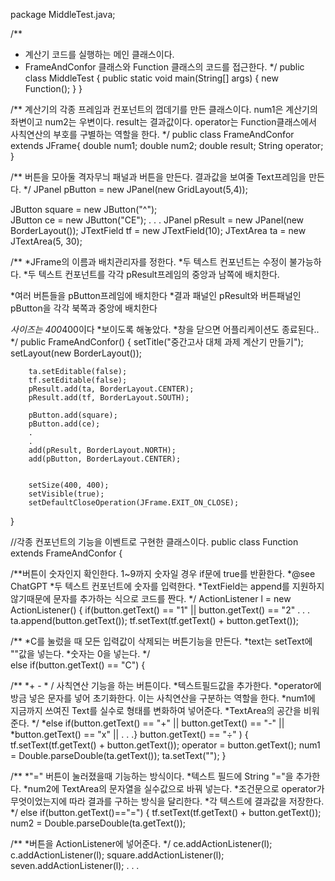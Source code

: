 package MiddleTest.java;

/**
* 계산기 코드를 실행하는 메인 클래스이다.
* FrameAndConfor 클래스와 Function 클래스의 코드를 접근한다.
*/
public class MiddleTest {
	public static void main(String[] args) {
		new Function();
	}
}

/**
계산기의 각종 프레임과 컨포넌트의 껍데기를 만든 클래스이다.
num1은 계산기의 좌변이고 num2는 우변이다.
result는 결과값이다.
operator는 Function클래스에서 사칙연산의 부호를 구별하는 역할을 한다.
*/
public class FrameAndConfor extends JFrame{
	double num1;
	double num2;
	double result;
	String operator;
}

/**
버튼을 모아둘 격자무늬 패널과 버튼을 만든다.
결과값을 보여줄 Text프레임을 만든다.
*/
JPanel pButton = new JPanel(new GridLayout(5,4));

   JButton square =  new JButton("^");  
   JButton ce =  new JButton("CE"); 
   .
   .
   .
   JPanel pResult = new JPanel(new BorderLayout());
	JTextField tf = new JTextField(10);
	JTextArea ta = new JTextArea(5, 30);

/**
*JFrame의 이름과 배치관리자를 정한다.
*두 텍스트 컨포넌트는 수정이 불가능하다.
*두 텍스트 컨포넌트를 각각 pResult프레임의 중앙과 남쪽에 배치한다. 

*여러 버튼들을 pButton프레임에 배치한다
*결과 패널인 pResult와 버튼패널인 pButton을 각각 북쪽과 중앙에 배치한다

*사이즈는 400*400이다
*보이도록 해놓았다.
*창을 닫으면 어플리케이션도 종료된다..
*/
public FrameAndConfor() {
setTitle("중간고사 대체 과제 계산기 만들기");
		setLayout(new BorderLayout());
		
		ta.setEditable(false);
		tf.setEditable(false);
		pResult.add(ta, BorderLayout.CENTER);
		pResult.add(tf, BorderLayout.SOUTH);
		
		pButton.add(square);
		pButton.add(ce);
		.
		.
		add(pResult, BorderLayout.NORTH);
		add(pButton, BorderLayout.CENTER);
		

		setSize(400, 400);
		setVisible(true);
		setDefaultCloseOperation(JFrame.EXIT_ON_CLOSE);
}		


//각종 컨포넌트의 기능을 이벤트로 구현한 클래스이다.
public class Function extends FrameAndConfor {

/**버튼이 숫자인지 확인한다. 1~9까지 숫자일 경우 if문에 true를 반환한다.
*@see ChatGPT
*두 텍스트 컨포넌트에 숫자를 입력한다.
*TextField는 append를 지원하지 않기때문에 문자를 추가하는 식으로 코드를 짠다.
*/
ActionListener l = new ActionListener() {
if(button.getText() == "1" || button.getText() == "2" . . .
      ta.append(button.getText()); 
      tf.setText(tf.getText() + button.getText());
      
/**
*C를 눌렀을 때 모든 입력값이 삭제되는 버튼기능을 만든다. 
*text는 setText에 ""값을 넣는다.
*숫자는 0을 넣는다.
*/     
else if(button.getText() == "C") {

/**
*+ - * / 사칙연산 기능을 하는 버튼이다.
*텍스트필드값을 추가한다.
*operator에 방금 넣은 문자를 넣어 초기화한다. 이는 사칙연산을 구분하는 역할을 한다.
*num1에 지금까지 쓰여진 Text를 실수로 형태를 변화하여 넣어준다.
*TextArea의 공간을 비워준다. 
*/
*else if(button.getText() == "+" || button.getText() == "-" ||                                  
*button.getText() == "x" || . . .} 
						button.getText() == "÷" ) 
				{
					tf.setText(tf.getText() + button.getText());
					operator = button.getText(); 
					num1 = Double.parseDouble(ta.getText());
				    ta.setText("");
				}

/**
*"=" 버튼이 눌러졌을때 기능하는 방식이다.
*텍스트 필드에 String "="을 추가한다.
*num2에 TextArea의 문자열을 실수값으로 바꿔 넣는다.
*조건문으로 operator가 무엇이었는지에 따라 결과를 구하는 방식을 달리한다.
*각 텍스트에 결과값을 저장한다.
*/
else if(button.getText()=="=") {
					tf.setText(tf.getText() + button.getText());
					num2 = Double.parseDouble(ta.getText());


/**
*버튼을 ActionListener에 넣어준다.
*/
ce.addActionListener(l);
		c.addActionListener(l);
		square.addActionListener(l);  
		seven.addActionListener(l);
		.
		.
		.
		


				


